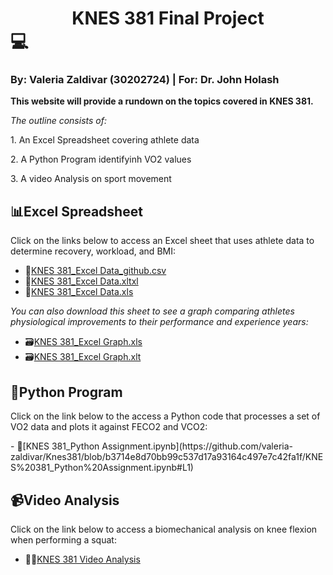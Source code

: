 # <center>KNES 381 Final Project</center> 💻

### By: Valeria Zaldivar (30202724) | For: Dr. John Holash 

**This website will provide a rundown on the topics covered in KNES 381.**

*The outline consists of:*
<p>1. An Excel Spreadsheet covering athlete data</p>
<p>2. A Python Program identifyinh VO2 values</p> 
<p>3. A video Analysis on sport movement</p>
 

## 📊**Excel Spreadsheet**
<p>Click on the links below to access an Excel sheet that uses athlete data to determine recovery, workload, and BMI:</p>

- 📁[KNES 381_Excel Data_github.csv](https://github.com/user-attachments/files/19679017/Excel.data_final.project_github.csv)
- 📁[KNES 381_Excel Data.xltxl](https://github.com/valeria-zaldivar/Knes381/blob/771bf3447eaa43f3e5896032929fb5963431ce4a/images/Excel%20data_final%20project%20(1).xltx)
- 📁[KNES 381_Excel Data.xls](https://github.com/valeria-zaldivar/Knes381/blob/6ca23d051b8fa11c9ce46a8e81f3c83c57496de9/ExcelAthleteData_Final%20Project_github%20(1).xls)

*You can also download this sheet to see a graph comparing athletes physiological improvements to their performance and experience years:*
- 🗃️[KNES 381_Excel Graph.xls](https://github.com/valeria-zaldivar/Knes381/blob/91a3d47460d3c12f9df26af1fbf71bacc979eb22/ExcelGraphics_Final%20Project_github.xls)
- 🗃️[KNES 381_Excel Graph.xlt](https://github.com/valeria-zaldivar/Knes381/blob/1d202fbea56de42ff8e09c70ed5e616017d18c85/ExcelGraphics_FinalProject_github.xlt)

## 🐍**Python Program**
<p>Click on the link below to the access a Python code that processes a set of VO2 data and plots it against FECO2 and VCO2:</p>
- 📔[KNES 381_Python Assignment.ipynb](https://github.com/valeria-zaldivar/Knes381/blob/b3714e8d70bb99c537d17a93164c497e7c42fa1f/KNES%20381_Python%20Assignment.ipynb#L1)

## 📹**Video Analysis** 
<p>Click on the link below to access a biomechanical analysis on knee flexion when performing a squat:</p>


- 🏋️‍♂️[KNES 381 Video Analysis](https://github.com/valeria-zaldivar/Knes381/blob/b27af5a37442f4d409352bd06ff24a39dd261aa4/Video%20Analysis.mov)




